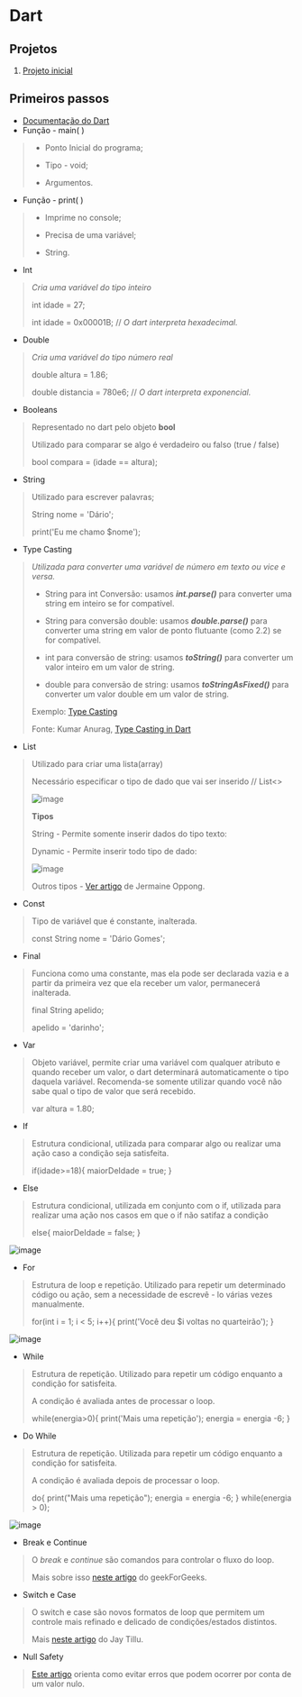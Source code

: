 # Dart

## Projetos

1. [Projeto inicial](https://github.com/dario-gms/Dart/blob/main/projeto_inicial.dart)

## Primeiros passos

- [Documentação do Dart](https://dart.dev/guides)
- Função - main( )
> - Ponto Inicial do programa;
> 
> - Tipo - void;
> 
> - Argumentos.
- Função - print( )
> - Imprime no console;
> 
> - Precisa de uma variável;
> 
> - String. 
- Int
>*Cria uma variável do tipo inteiro*
> 
> int idade = 27;
> 
> int idade = 0x00001B; // *O dart interpreta hexadecimal.*
- Double
> *Cria uma variável do tipo número real*
> 
> double altura = 1.86;
> 
> double distancia = 780e6; // *O dart interpreta exponencial.*
- Booleans
> Representado no dart pelo objeto **bool**
> 
> Utilizado para comparar se algo é verdadeiro ou falso (true / false)
> 
> bool compara = (idade == altura);
- String
> Utilizado para escrever palavras;
> 
> String nome = 'Dário';
> 
> print('Eu me chamo $nome');
- Type Casting
> *Utilizada para converter uma variável de número em texto ou vice e versa.*
> 
>  - String para int Conversão: usamos ***int.parse()*** para converter uma string em inteiro se for compatível.
>  
>  - String para conversão double: usamos ***double.parse()*** para converter uma string em valor de ponto flutuante (como 2.2) se for compatível.
>  
>  - int para conversão de string: usamos ***toString()*** para converter um valor inteiro em um valor de string.
>  
>  - double para conversão de string: usamos ***toStringAsFixed()*** para converter um valor double em um valor de string.
>  
>  Exemplo: [Type Casting](https://github.com/dario-gms/Dart/blob/main/type_casting.dart)
>  
>  Fonte: Kumar Anurag, [Type Casting in Dart](https://medium.com/dart-school-by-kmranrg/chapter-3-type-casting-in-dart-76837475772a)
- List
> Utilizado para criar uma lista(array)
>
> Necessário especificar o tipo de dado que vai ser inserido // List<>
>
> ![image](https://user-images.githubusercontent.com/86432208/163430763-6d66b62b-f91e-42f7-b459-e37f2be6b6ad.png)
> 
> **Tipos**
>  
> String - Permite somente inserir dados do tipo texto:
> 
> Dynamic - Permite inserir todo tipo de dado:
>
>  ![image](https://user-images.githubusercontent.com/86432208/163432417-20bfc6e5-3221-4b41-9975-a1ef7a2e63ea.png)
>  
>  Outros tipos - [Ver artigo](https://codeburst.io/top-10-array-utility-methods-you-should-know-dart-feb2648ee3a2) de Jermaine Oppong.
- Const
> Tipo de variável que é constante, inalterada.
> 
> const String nome = 'Dário Gomes';
- Final
> Funciona como uma constante, mas ela pode ser declarada vazia e a partir da primeira vez que ela receber um valor, permanecerá inalterada.
> 
> final String apelido;
> 
> apelido = 'darinho';
- Var
> Objeto variável, permite criar uma variável com qualquer atributo e quando receber um valor, o dart determinará automaticamente o tipo daquela variável. Recomenda-se somente utilizar quando você não sabe qual o tipo de valor que será recebido.
> 
> var altura = 1.80;
- If
> Estrutura condicional, utilizada para comparar algo ou realizar uma ação caso a condição seja satisfeita.
> 
> if(idade>=18){
    maiorDeIdade = true;
  }
- Else
> Estrutura condicional, utilizada em conjunto com o if, utilizada para realizar uma ação nos casos em que o if não satifaz a condição
>
>  else{
    maiorDeIdade = false;
  }
  
![image](https://user-images.githubusercontent.com/86432208/163449942-6ba1a731-8db1-4ad8-94e8-b33c231cc6fd.png)

- For
> Estrutura de loop e repetição. Utilizado para repetir um determinado código ou ação, sem a necessidade de escrevê - lo várias vezes manualmente.
> 
> for(int i = 1; i < 5; i++){
    print('Você deu $i voltas no quarteirão');
  }
  
![image](https://user-images.githubusercontent.com/86432208/163456366-f58644de-61fc-4ce0-be2e-66aed7b2281e.png)

- While
> Estrutura de repetição. Utilizado para repetir um código enquanto a condição for satisfeita.
> 
> A condição é avaliada antes de processar o loop.
>
>  while(energia>0){
    print('Mais uma repetição');
    energia = energia -6;
  }
- Do While
> Estrutura de repetição. Utilizada para repetir um código enquanto a condição for satisfeita.
> 
> A condição é avaliada depois de processar o loop.
> 
> do{
    print("Mais uma repetição");
    energia = energia -6;
  } while(energia > 0);
  
![image](https://user-images.githubusercontent.com/86432208/163458579-9aa58311-7458-4f11-8ff1-3bcbac01bfe3.png)

- Break e Continue
> O *break* e *continue* são comandos para controlar o fluxo do loop.
> 
> Mais sobre isso [neste artigo](https://www.geeksforgeeks.org/dart-loop-control-statements-break-and-continue/) do geekForGeeks. 
- Switch e Case
> O switch e case são novos formatos de loop que permitem um controle mais refinado e delicado de condições/estados distintos.
> 
> Mais [neste artigo](https://medium.com/jay-tillu/switch-case-in-dart-136793092e6e) do Jay Tillu.
- Null Safety
> [Este artigo](https://www.alura.com.br/artigos/flutter-null-safety) orienta como evitar erros que podem ocorrer por conta de um valor nulo.







